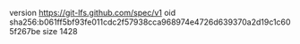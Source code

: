 version https://git-lfs.github.com/spec/v1
oid sha256:b061ff5bf93fe011cdc2f57938cca968974e4726d639370a2d19c1c605f267be
size 1428
